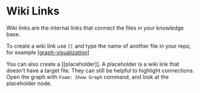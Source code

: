 # Wiki Links

Wiki links are the internal links that connect the files in your knowledge base.

To create a wiki link use `[[` and type the name of another file in your repo, for example [[graph-visualization]]

You can also create a [[placeholder]].
A placeholder is a wiki link that doesn't have a target file.
They can still be helpful to highlight connections.
Open the graph with `Foam: Show Graph` command, and look at the placeholder node.

[//begin]: # "Autogenerated link references for markdown compatibility"
[graph-visualization]: graph-visualization "Graph Visualization"
[//end]: # "Autogenerated link references"
